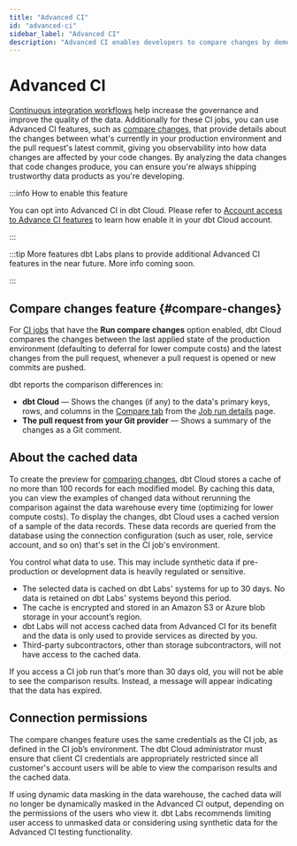 ```yaml
---
title: "Advanced CI"
id: "advanced-ci"
sidebar_label: "Advanced CI"
description: "Advanced CI enables developers to compare changes by demonstrating the changes the code produces."
---
```


# Advanced CI <Lifecycle status="enterprise"/>

[Continuous integration workflows](/docs/deploy/continuous-integration) help increase the governance and improve the quality of the data. Additionally for these CI jobs, you can use Advanced CI features, such as [compare changes](#compare-changes), that provide details about the changes between what's currently in your production environment and the pull request's latest commit, giving you observability into how data changes are affected by your code changes. By analyzing the data changes that code changes produce, you can ensure you're always shipping trustworthy data products as you're developing. 

:::info How to enable this feature

You can opt into Advanced CI in dbt Cloud. Please refer to [Account access to Advance CI features](/docs/cloud/account-settings#account-access-to-advanced-ci-features) to learn how enable it in your dbt Cloud account.

:::

:::tip More features
dbt Labs plans to provide additional Advanced CI features in the near future. More info coming soon.

:::

## Compare changes feature {#compare-changes}

For [CI jobs](/docs/deploy/ci-jobs) that have the **Run compare changes** option enabled, dbt Cloud compares the changes between the last applied state of the production environment (defaulting to deferral for lower compute costs) and the latest changes from the pull request, whenever a pull request is opened or new commits are pushed.  

dbt reports the comparison differences in:

- **dbt Cloud** &mdash; Shows the changes (if any) to the data's primary keys, rows, and columns in the [Compare tab](/docs/deploy/run-visibility#compare-tab) from the [Job run details](/docs/deploy/run-visibility#job-run-details) page. 
- **The pull request from your Git provider** &mdash; Shows a summary of the changes as a Git comment.

<Lightbox src="/img/docs/dbt-cloud/example-ci-compare-changes-tab.png" width="85%" title="Example of the Compare tab" />

## About the cached data

To create the preview for [comparing changes](#compare-changes), dbt Cloud stores a cache of no more than 100 records for each modified model. By caching this data, you can view the examples of changed data without rerunning the comparison against the data warehouse every time (optimizing for lower compute costs). To display the changes, dbt Cloud uses a cached version of a sample of the data records. These data records are queried from the database using the connection configuration (such as user, role, service account, and so on) that's set in the CI job's environment. 

You control what data to use. This may include synthetic data if pre-production or development data is heavily regulated or sensitive. 

- The selected data is cached on dbt Labs' systems for up to 30 days. No data is retained on dbt Labs' systems beyond this period.
- The cache is encrypted and stored in an Amazon S3 or Azure blob storage in your account’s region. 
- dbt Labs will not access cached data from Advanced CI for its benefit and the data is only used to provide services as directed by you. 
- Third-party subcontractors, other than storage subcontractors, will not have access to the cached data.

If you access a CI job run that's more than 30 days old, you will not be able to see the comparison results. Instead, a message will appear indicating that the data has expired.

<Lightbox src="/img/docs/deploy/compare-expired.png" width="60%" title="Example of message about expired data in the Compare tab" />

## Connection permissions

The compare changes feature uses the same credentials as the CI job, as defined in the CI job’s environment. The dbt Cloud administrator must ensure that client CI credentials are appropriately restricted since all customer's account users will be able to view the comparison results and the cached data.

If using dynamic data masking in the data warehouse, the cached data will no longer be dynamically masked in the Advanced CI output, depending on the permissions of the users who view it. dbt Labs recommends limiting user access to unmasked data or considering using synthetic data for the Advanced CI testing functionality.

<Lightbox src="/img/docs/deploy/compare-credentials.png" width="60%" title="Example of credentials in the user settings" />
